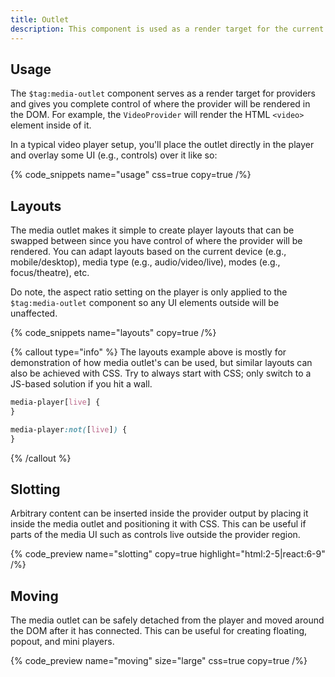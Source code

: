 ```yaml
---
title: Outlet
description: This component is used as a render target for the current provider.
---
```


## Usage

The `$tag:media-outlet` component serves as a render target for providers and gives you complete
control of where the provider will be rendered in the DOM. For example, the
`VideoProvider` will render the HTML `<video>` element inside of it.

In a typical video player setup, you'll place the outlet directly in the player and overlay
some UI (e.g., controls) over it like so:

{% code_snippets name="usage" css=true copy=true /%}

## Layouts

The media outlet makes it simple to create player layouts that can be swapped between since you
have control of where the provider will be rendered. You can adapt layouts based on the current
device (e.g., mobile/desktop), media type (e.g., audio/video/live), modes (e.g., focus/theatre), etc.

Do note, the aspect ratio setting on the player is only applied to the `$tag:media-outlet`
component so any UI elements outside will be unaffected.

{% code_snippets name="layouts" copy=true /%}

{% callout type="info" %}
The layouts example above is mostly for demonstration of how media outlet's can be used, but similar
layouts can also be achieved with CSS. Try to always start with CSS; only switch to a JS-based solution
if you hit a wall.

```css
media-player[live] {
}

media-player:not([live]) {
}
```

{% /callout %}

## Slotting

Arbitrary content can be inserted inside the provider output by placing it inside the media outlet
and positioning it with CSS. This can be useful if parts of the media UI such as controls live
outside the provider region.

{% code_preview name="slotting" copy=true highlight="html:2-5|react:6-9" /%}

## Moving

The media outlet can be safely detached from the player and moved around the DOM after it has
connected. This can be useful for creating floating, popout, and mini players.

{% code_preview name="moving" size="large" css=true copy=true /%}
